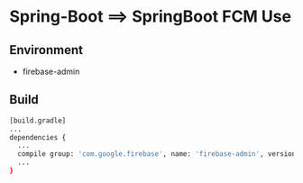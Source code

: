 # Spring-Boot ==> SpringBoot FCM Use


## **E**nvironment

* firebase-admin

## Build

```bash
[build.gradle]
...
dependencies {
  ...
  compile group: 'com.google.firebase', name: 'firebase-admin', version: '6.8.1'
  ...
}
```
